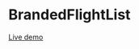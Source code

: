 # BrandedFlightList
<span>  
    <a 
        href="https://salmanorak.github.io/BrandedFlightList/" 
        target="_blank">
        Live demo
    </a>
</span>
